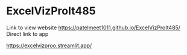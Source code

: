 # ExcelVizProIt485

Link to view website 
https://patelmeet1011.github.io/ExcelVizProIt485/
Direct link to app

https://excelvizproo.streamlit.app/
